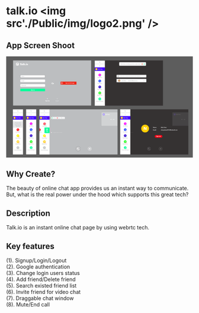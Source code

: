 # talk.io   <img src'./Public/img/logo2.png' />

## App Screen Shoot
<img src='./Public/img/sample.png'/>

## Why Create?
The beauty of online chat app provides us an instant way to communicate. But, what is the real power under the hood which supports this great tech?

## Description
Talk.io is an instant online chat page by using webrtc tech.

## Key features
(1). Signup/Login/Logout<br/>
(2). Google authentication<br/>
(3). Change login users status<br/>
(4). Add friend/Delete friend<br/>
(5). Search existed friend list<br/>
(6). Invite friend for video chat<br/>
(7). Draggable chat window<br/>
(8). Mute/End call<br/>
